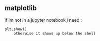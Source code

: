 ## matplotlib

if im not in  a jupyter notebook i need :

    plt.show()
        otherwise it shows up below the shell